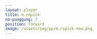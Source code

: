 ```yaml
---
layout: player
title: m.ropick
no-punggung: 7
position: forward
image: /assets/img/pp/m.ropick-new.png
---
```

